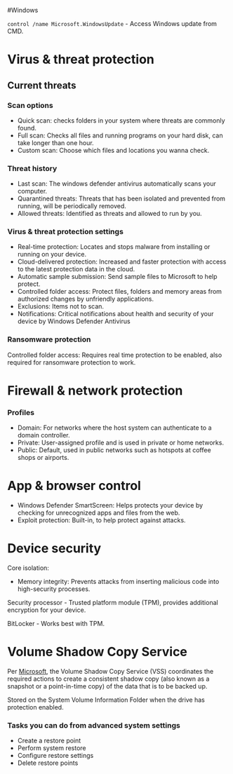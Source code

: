 #Windows 

`control /name Microsoft.WindowsUpdate` - Access Windows update from CMD.

# Virus & threat protection

## Current threats

### Scan options

- Quick scan: checks folders in your system where threats are commonly found.
- Full scan: Checks all files and running programs on your hard disk, can take longer than one hour.
- Custom scan: Choose which files and locations you wanna check.

### Threat history

- Last scan: The windows defender antivirus automatically scans your computer.
- Quarantined threats: Threats that has been isolated and prevented from running, will be periodically removed.
- Allowed threats: Identified as threats and allowed to run by you.

### Virus & threat protection settings

- Real-time protection: Locates and stops malware from installing or running on your device.
- Cloud-delivered protection: Increased and faster protection with access to the latest protection data in the cloud.
- Automatic sample submission: Send sample files to Microsoft to help protect.
- Controlled folder access: Protect files, folders and memory areas from authorized changes by unfriendly applications.
- Exclusions: Items not to scan.
- Notifications: Critical notifications about health and security of your device by Windows Defender Antivirus

### Ransomware protection

Controlled folder access: Requires real time protection to be enabled, also required for ransomware protection to work.
	
	
	
	
	
# Firewall & network protection

### Profiles

- Domain: For networks where the host system can authenticate to a domain controller.
- Private: User-assigned profile and is used in private or home networks.
- Public: Default, used in public networks such as hotspots at coffee shops or airports.
	
	
	
	
	
	
# App & browser control

- Windows Defender SmartScreen: Helps protects your device by checking for unrecognized apps and files from the web.
- Exploit protection: Built-in, to help protect against attacks.
	
	
	
	
	
	
	
# Device security

Core isolation:

- Memory integrity: Prevents attacks from inserting malicious code into high-security processes.

Security processor - Trusted platform module (TPM), provides additional encryption for your device.

BitLocker - Works best with TPM.
	
	
	
	
	
	
	
# Volume Shadow Copy Service

Per [Microsoft](https://docs.microsoft.com/en-us/windows-server/storage/file-server/volume-shadow-copy-service), the Volume Shadow Copy Service (VSS) coordinates the required actions to create a consistent shadow copy (also known as a snapshot or a point-in-time copy) of the data that is to be backed up.

Stored on the System Volume Information Folder when the drive has protection enabled.

### Tasks you can do from advanced system settings

- Create a restore point
- Perform system restore
- Configure restore settings
- Delete restore points
